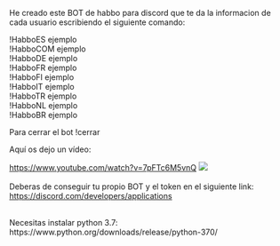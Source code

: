 He creado este BOT de habbo para discord que te da la informacion de cada usuario escribiendo el siguiente comando:

!HabboES ejemplo
<br>
!HabboCOM ejemplo
<br>
!HabboDE ejemplo
<br>
!HabboFR ejemplo
<br>
!HabboFI ejemplo
<br>
!HabboIT ejemplo
<br>
!HabboTR ejemplo
<br>
!HabboNL ejemplo
<br>
!HabboBR ejemplo

Para cerrar el bot 
!cerrar 



Aquí os dejo un vídeo:


<a href="https://www.youtube.com/watch?v=7pFTc6M5vnQ">https://www.youtube.com/watch?v=7pFTc6M5vnQ</a>
<img src="https://i.imgur.com/FK3KA8P.png">
<br>
<br>
Deberas de conseguir tu propio BOT y el token en el siguiente link: <a href="https://discord.com/developers/applications">https://discord.com/developers/applications</a>

<br>
Necesitas instalar python 3.7: https://www.python.org/downloads/release/python-370/
